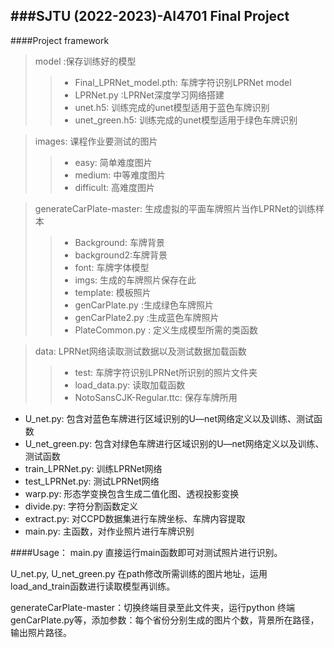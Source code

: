 ###SJTU (2022-2023)-AI4701 Final Project
----------------------------------------------------------------


####Project framework

> model :保存训练好的模型
>>+ Final_LPRNet_model.pth: 车牌字符识别LPRNet model
>>+ LPRNet.py :LPRNet深度学习网络搭建
>>+ unet.h5: 训练完成的unet模型适用于蓝色车牌识别
>>+ unet_green.h5: 训练完成的unet模型适用于绿色车牌识别

> images: 课程作业要测试的图片
>>+ easy: 简单难度图片
>>+ medium: 中等难度图片
>>+ difficult: 高难度图片

> generateCarPlate-master: 生成虚拟的平面车牌照片当作LPRNet的训练样本
>> + Background: 车牌背景
>> + background2:车牌背景
>> + font: 车牌字体模型
>> + imgs: 生成的车牌照片保存在此
>> + template: 模板照片
>> + genCarPlate.py :生成绿色车牌照片
>> + genCarPlate2.py :生成蓝色车牌照片
>> + PlateCommon.py : 定义生成模型所需的类函数

>data: LPRNet网络读取测试数据以及测试数据加载函数
>> + test: 车牌字符识别LPRNet所识别的照片文件夹
>> + load_data.py: 读取加载函数
>> + NotoSansCJK-Regular.ttc: 保存车牌所用

+ U_net.py: 包含对蓝色车牌进行区域识别的U—net网络定义以及训练、测试函数
+ U_net_green.py: 包含对绿色车牌进行区域识别的U—net网络定义以及训练、测试函数
+ train_LPRNet.py: 训练LPRNet网络
+ test_LPRNet.py: 测试LPRNet网络
+ warp.py: 形态学变换包含生成二值化图、透视投影变换
+ divide.py: 字符分割函数定义
+ extract.py: 对CCPD数据集进行车牌坐标、车牌内容提取
+ main.py: 主函数，对作业照片进行车牌识别
  
####Usage：
main.py 直接运行main函数即可对测试照片进行识别。

U_net.py, U_net_green.py 在path修改所需训练的图片地址，运用load_and_train函数进行读取模型再训练。

generateCarPlate-master：切换终端目录至此文件夹，运行python 终端genCarPlate.py等，添加参数：每个省份分别生成的图片个数，背景所在路径，输出照片路径。